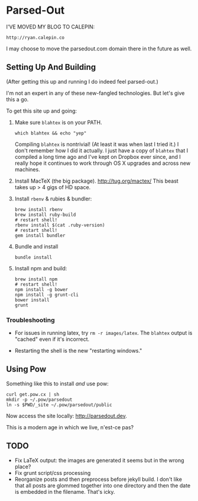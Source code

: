Parsed-Out
==========

I'VE MOVED MY BLOG TO CALEPIN:

    http://ryan.calepin.co

I may choose to move the parsedout.com domain there in the future as well.

Setting Up And Building
-----------------------

(After getting this up and running I do indeed feel parsed-out.)

I'm not an expert in any of these new-fangled technologies. But let's give this a go.

To get this site up and going:

1.  Make sure `blahtex` is on your PATH.

        which blahtex && echo "yep"

    Compiling `blahtex` is nontrivial! (At least it was when last I tried it.) I don't remember how I did it actually.  I just have a copy of `blahtex` that I compiled a long time ago and I've kept on Dropbox ever since, and I really hope it continues to work through OS X upgrades and across new machines.

2.  Install MacTeX (the big package). <http://tug.org/mactex/>  This beast takes up > 4 gigs of HD space.

3.  Install `rbenv` & rubies & bundler:

        brew install rbenv
        brew install ruby-build
        # restart shell!
        rbenv install $(cat .ruby-version)
        # restart shell!
        gem install bundler

4.  Bundle and install

        bundle install

5.  Install npm and build:

        brew install npm
        # restart shell!
        npm install -g bower
        npm install -g grunt-cli
        bower install
        grunt

### Troubleshooting

-   For issues in running latex, try `rm -r images/latex`.  The `blahtex` output is "cached" even if it's incorrect.

-   Restarting the shell is the new "restarting windows."

Using Pow
---------

Something like this to install *and* use pow:

    curl get.pow.cx | sh
    mkdir -p ~/.pow/parsedout
    ln -s $PWD/_site ~/.pow/parsedout/public

Now access the site locally: <http://parsedout.dev>.

This is a modern age in which we live, n'est-ce pas?

TODO
----

- Fix LaTeX output: the images are generated it seems but in the wrong place?
- Fix grunt script/css processing
- Reorganize posts and then preprocess before jekyll build.  I don't like that all posts are glommed together into one directory and then the date is embedded in the filename.  That's icky.

